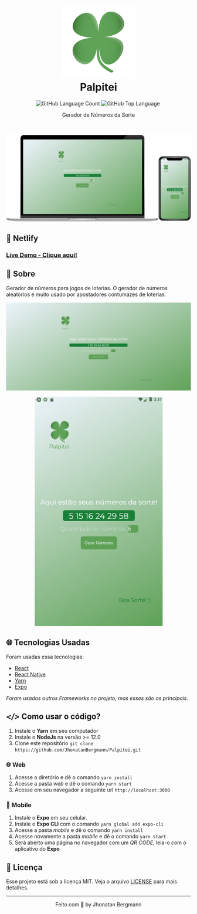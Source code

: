 <h1 align="center">
  <img src="forReadme/logo.png" alt="icon" width="200" height="200">
  <br>
  Palpitei
  <br>
</h1>

<p align="center">
  <img alt="GitHub Language Count" src="https://img.shields.io/github/languages/count/JhonatanBergmann/Palpitei" />
  <img alt="GitHub Top Language" src="https://img.shields.io/github/languages/top/JhonatanBergmann/Palpitei" />
  <img alt="" src="https://img.shields.io/github/repo-size/JhonatanBergmann/Palpitei" />
</p>

<p align="center">Gerador de Números da Sorte</p>

<br>

<p align="center">
  <img src="forReadme/mockup.png" alt="mockup" >
</p>

## 🔷 Netlify
### [Live Demo - Clique aqui!](https://jhonatanbergmann-palpitei.netlify.app/)

## 📅 Sobre

Gerador de números para jogos de loterias. O gerador de números aleatórios é muito usado por apostadores contumazes de loterias.

<p align="center">
  <img src="forReadme/web.gif" alt="Demo" >
</p>
<p align="center">
  <img src="forReadme/mobile.gif" alt="Demo" >
</p>

## 🌐 Tecnologias Usadas
Foram usadas essa tecnologias:

- [React](https://pt-br.reactjs.org/)
- [React Native](https://reactnative.dev/)
- [Yarn](https://yarnpkg.com/)
- [Expo](https://expo.io/)

*Foram usados outros Frameworks no projeto, mas esses são os principais.*

## ***</>*** Como usar o código?
1. Instale o **Yarn** em seu computador
1. Instale o **NodeJs** na versão >= 12.0
1. Clone este repositório `git clone https://github.com/JhonatanBergmann/Palpitei.git`

### 🌐 Web
1. Acesse o diretório e dê o comando `yarn install`
1. Acesse a pasta *web* e dê o comando `yarn start`
1. Acesse em seu navegador a seguinte url `http://localhost:3000`

### 📱 Mobile
1. Instale o **Expo** em seu celular.
1. Instale o **Expo CLI** com o comando `yarn global add expo-cli`
1. Acesse a pasta *mobile* e dê o comando `yarn install`
1. Acesse novamente a pasta *mobile* e dê o comando `yarn start`
1. Será aberto uma página no navegador com um *QR CODE*, leia-o com o aplicativo do **Expo**

## 📝 Licença

Esse projeto está sob a licença MIT. Veja o arquivo [LICENSE](LICENSE) para mais detalhes.

---

<p align="center">
 Feito com 💜 by Jhonatan Bergmann
</p>
